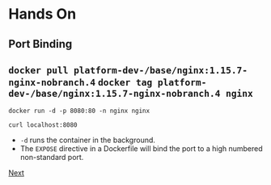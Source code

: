 # Hands On
## Port Binding 
`docker pull platform-dev-/base/nginx:1.15.7-nginx-nobranch.4`
`docker tag platform-dev-/base/nginx:1.15.7-nginx-nobranch.4 nginx`
--- 

`docker run -d -p 8080:80 -n nginx nginx `

`curl localhost:8080`

* `-d` runs the container in the background. 
* The `EXPOSE` directive in a Dockerfile will bind the port to a high numbered non-standard port. 


[Next](imagemgmt.md)
